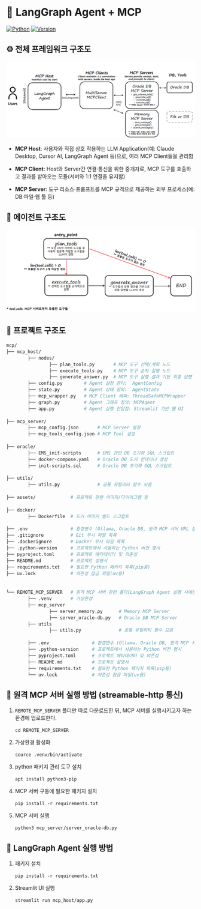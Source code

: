 # 🤖 LangGraph Agent + MCP

[![Python](https://img.shields.io/badge/Python-3.13-blue?logo=python&logoColor=white)](https://www.python.org/)
[![Version](https://img.shields.io/badge/Version-0.1.0-orange)](https://gitlab.am.micube.dev/sebin07/mcp)


## ⚙️ 전체 프레임워크 구조도
![alt text](assets/mcp-framework_v1.0.png)

- **MCP Host**: 사용자와 직접 상호 작용하는 LLM Application(예: Claude Desktop, Cursor AI, LangGraph Agent 등)으로, 여러 MCP Client들을 관리함

- **MCP Client**: Host와 Server간 연결·통신을 위한 중개자로, MCP 도구를 호출하고 결과를 받아오는 모듈(서버와 1:1 연결을 유지함)

- **MCP Server**: 도구·리소스·프롬프트를 MCP 규격으로 제공하는 외부 프로세스(예: DB·파일·웹 툴 등)


## 🧠 에이전트 구조도
![alt text](assets/langgraph-flow_v1.0.png)


## 📂 프로젝트 구조도
```bash
mcp/
├── mcp_host/
        ├── nodes/
                ├── plan_tools.py       # MCP 도구 선택/계획 노드
                ├── execute_tools.py    # MCP 도구 순차 실행 노드
                ├── generate_answer.py  # MCP 도구 실행 결과 기반 최종 답변 생성 노드
        ├── config.py        # Agent 설정 관리:  AgentConfig 
        ├── state.py         # Agent 상태 정의:  AgentState
        ├── mcp_wrapper.py   # MCP Client 래퍼: ThreadSafeMCPWrapper
        ├── graph.py         # Agent 그래프 정의: MCPAgent        
        ├── app.py           # Agent 실행 진입점: Streamlit 기반 웹 UI

├── mcp_server/
        ├── mcp_config.json       # MCP Server 설정
        ├── mcp_tools_config.json # MCP Tool 설정

├── oracle/     
        ├── EMS_init-scripts      # EMS 관련 DB 초기화 SQL 스크립트
        ├── docker-compose.yaml   # Oracle DB 도커 컨테이너 생성
        ├── init-scripts.sql      # Oracle DB 초기화 SQL 스크립트

├── utils/            
        ├── utils.py              # 공통 유틸리티 함수 모음

├── assets/             # 프로젝트 관련 이미지/다이어그램 등 

├── docker/             
        ├── Dockerfile  # 도커 이미지 빌드 스크립트 

├── .env                # 환경변수 (Ollama, Oracle DB, 원격 MCP 서버 URL 설정 등)
├── .gitignore          # Git 무시 파일 목록
├── .dockerignore       # Docker 무시 파일 목록
├── .python-version     # 프로젝트에서 사용하는 Python 버전 명시                  
├── pyproject.toml      # 프로젝트 메타데이터 및 의존성
├── README.md           # 프로젝트 설명서      
├── requirements.txt    # 필요한 Python 패키지 목록(pip용)
├── uv.lock             # 의존성 잠금 파일(uv용)


└── REMOTE_MCP_SERVER   # 원격 MCP 서버 관련 폴더(LangGraph Agent 실행 시에는 필요X)
        ├── .venv       # 가상환경
        ├── mcp_server
                ├── server_memory.py      # Memory MCP Server
                ├── server_oracle-db.py   # Oracle DB MCP Server
        ├── utils
                ├── utils.py              # 공통 유틸리티 함수 모음
        
        ├── .env                # 환경변수 (Ollama, Oracle DB, 원격 MCP 서버 URL 설정 등)
        ├── .python-version     # 프로젝트에서 사용하는 Python 버전 명시                  
        ├── pyproject.toml      # 프로젝트 메타데이터 및 의존성
        ├── README.md           # 프로젝트 설명서      
        ├── requirements.txt    # 필요한 Python 패키지 목록(pip용)
        └── uv.lock             # 의존성 잠금 파일(uv용)
```


## 🚀 원격 MCP 서버 실행 방법 (streamable-http 통신)

1. `REMOTE_MCP_SERVER` 폴더만 따로 다운로드한 뒤, MCP 서버를 실행시키고자 하는 환경에 업로드한다.

    `cd REMOTE_MCP_SERVER`

2. 가상환경 활성화

    `source .venv/bin/activate`

3. python 패키지 관리 도구 설치

    `apt install python3-pip`

4. MCP 서버 구동에 필요한 패키지 설치

    `pip install -r requirements.txt`

5. MCP 서버 실행

    `python3 mcp_server/server_oracle-db.py`


## 🚀 LangGraph Agent 실행 방법

1. 패키지 설치

    `pip install -r requirements.txt`
    
2. Streamlit UI 실행

    `streamlit run mcp_host/app.py`